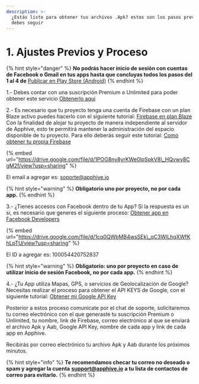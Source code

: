 ```yaml
---
description: >-
  ¿Estás listo para obtener tus archivos .Apk? estos son los pasos previos que
  debes seguir
---
```


# 1. Ajustes Previos y Proceso

{% hint style="danger" %}
**No podrás hacer inicio de sesión con cuentas de Facebook o Gmail en tus apps hasta que concluyas todos los pasos del 1 al 4 de** [Publicar en Play Store \(Android\)](https://app.gitbook.com/@apphive/s/apphive/~/drafts/-MEZeXEqtr3sMGulYIlG/publish/publicar-en-play-store-android)
{% endhint %}

1.- Debes contar con una suscripción Premium o Unlimited para poder obtener este servicio [Obtenerlo aqui](https://www.jotform.com/201075135847050)  
  
2.- Es necesario que tu proyecto tenga una cuenta de Firebase con un plan Blaze activo puedes hacerlo con el siguiente tutorial: [Firebase en plan Blaze](https://comunidad.apphive.io/t/importante-actualizacion-de-google-firebase-de-plan-free-a-plan-blaze/1169) Con la finalidad de alojar tu proyecto de manera independiente al servidor de Apphive, esto te permitirá mantener la administración del espacio disponible de tu proyecto. Para ello deberás seguir este tutorial: [Como obtener tu propia Firebase](https://drive.google.com/file/d/1POG8ny8yrKWe0lpSpkV8_HQvwv8CgM2f/view?usp=sharing)

{% embed url="https://drive.google.com/file/d/1POG8ny8yrKWe0lpSpkV8\_HQvwv8CgM2f/view?usp=sharing" %}

El email a agregar es: [soporte@apphive.io](mailto:soporte@apphive.io)

{% hint style="warning" %}
**Obligatorio uno por proyecto, no por cada app.**
{% endhint %}

3.- ¿Tienes accesos con Facebook dentro de tu App? Si la respuesta es un si, es necesario que generes el siguiente proceso: [Obtener app en Facebook Developers](https://drive.google.com/file/d/1cq0QWbMB4wsSEk_qC3WlLhqXWfKhLpTU/view)

{% embed url="https://drive.google.com/file/d/1cq0QWbMB4wsSEk\_qC3WlLhqXWfKhLpTU/view?usp=sharing" %}

El ID a agregar es: 100054420752837

{% hint style="warning" %}
**Obligatorio: uno por proyecto en caso de utilizar inicio de sesión Facebook, no por cada app.**
{% endhint %}

4.- ¿Tu App utiliza Mapas, GPS, o servicios de Geolocalización de Google? Necesitas realizar el proceso para obtener el API KEYS de Google, con el siguiente tutorial: [Obtener mi Google API Key](https://comunidad.apphive.io/t/api-google-maps-no-carga-el-autocomplete-de-direcciones/33)  
  
Posterior a estos proceso comunicate por el chat de soporte, solicitaremos tu correo electrónico con el que generaste tu suscripción Premium o Unlimited, tu nombre, link de Firebase, correo electrónico al que se enviará el archivo Apk y Aab, Google API Key, nombre de cada app y link de cada app en Apphive.  
  
Recibirás por correo electrónico tu archivo Apk y Aab durante los próximos minutos.

{% hint style="info" %}
**Te recomendamos checar tu correo no deseado o spam y agregar la cuenta** [**support@apphive.io**](mailto:support@apphive.io) **a tu lista de contactos de correo para evitarlo.**
{% endhint %}

